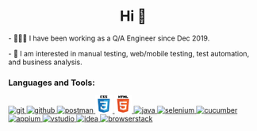 <h1 align="center">Hi 👋</h1>
<p>- 👩🏻‍💻 I have been working as a Q/A Engineer since Dec 2019.</p>
<p>- 👀 I am interested in manual testing, web/mobile testing, test automation, and business analysis.</p>
<h3 align="left">Languages and Tools:</h3>
<p align="left">
    <a href="https://git-scm.com/" target="_blank"> 
        <img src="https://img.icons8.com/color/48/000000/git.png" alt="git" width="35" height="35" /> </a>
    <a href="https://github.com/" target="_blank"> 
        <img src="https://www.svgrepo.com/show/217753/github.svg" alt="github" width="30" height="30" /> </a>
    <a href="https://www.postman.com/" target="_blank"> 
        <img src="https://voyager.postman.com/logo/postman-logo-icon-orange.svg" alt="postman" width="30" height="30" /> </a>
    <a href="https://www.w3schools.com/css/" target="_blank"> 
        <img src="https://raw.githubusercontent.com/devicons/devicon/master/icons/css3/css3-original-wordmark.svg" alt="css3" width="35" height="35"> </a>
    <a href="https://www.w3schools.com/html/" target="_blank"> 
        <img src="https://raw.githubusercontent.com/devicons/devicon/master/icons/html5/html5-original-wordmark.svg" alt="html5" width="35" height="35"> </a>
    <a href="https://www.w3schools.com/java/" target="_blank"> 
        <img src="https://img.icons8.com/color/48/000000/java-coffee-cup-logo--v2.png" alt="java" width="35" height="35" /> </a>
    <a href="https://www.selenium.dev/" target="_blank"> 
        <img src="https://upload.wikimedia.org/wikipedia/commons/d/d5/Selenium_Logo.png" alt="selenium" width="30" height="30"> </a>
    <a href="https://cucumber.io/" target="_blank"> 
        <img src="https://cucumber.io/img/logo.svg" alt="cucumber" width="30" height="30"> </a>
    <a href="https://appium.io/" target="_blank"> 
        <img src="https://appium.io/docs/en/latest/assets/images/appium-logo-white.png" alt="appium" width="30" height="30"> </a>
    <a href="https://visualstudio.microsoft.com/tr/" target="_blank"> 
        <img src="https://upload.wikimedia.org/wikipedia/commons/thumb/5/59/Visual_Studio_Icon_2019.svg/1200px-Visual_Studio_Icon_2019.svg.png" alt="vstudio" width="30" height="30"> </a>
    <a href="https://www.jetbrains.com/idea/" target="_blank"> 
        <img src="https://cdn.freebiesupply.com/logos/large/2x/intellij-idea-1-logo-png-transparent.png" alt="idea" width="30" height="30"> </a>
    <a href="https://www.browserstack.com/" target="_blank"> 
        <img src="https://browserstack.wpenginepowered.com/wp-content/themes/browserstack/img/bstack-logo-global.svg" alt="browserstack" height="30"> </a>

</p>
